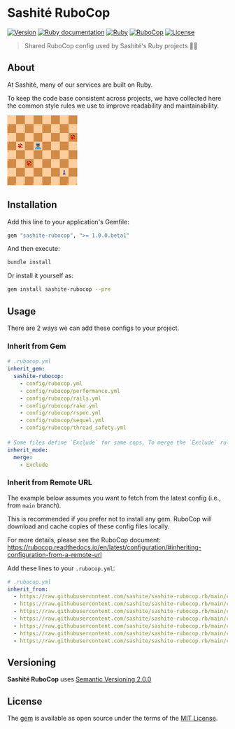 # Sashité RuboCop

[![Version](https://img.shields.io/github/v/tag/sashite/sashite-rubocop.rb?label=Version&logo=github)](https://github.com/sashite/sashite-rubocop.rb/tags)
[![Ruby documentation](https://img.shields.io/badge/Ruby-documentation-blue.svg?logo=github)](https://rubydoc.info/github/sashite/sashite-rubocop.rb/main)
[![Ruby](https://github.com/sashite/sashite-rubocop.rb/workflows/Ruby/badge.svg?branch=main)](https://github.com/sashite/sashite-rubocop.rb/actions?query=workflow%3Aruby+branch%3Amain)
[![RuboCop](https://github.com/sashite/sashite-rubocop.rb/workflows/RuboCop/badge.svg?branch=main)](https://github.com/sashite/sashite-rubocop.rb/actions?query=workflow%3Arubocop+branch%3Amain)
[![License](https://img.shields.io/github/license/sashite/sashite-rubocop.rb?label=License&logo=github)](https://github.com/sashite/sashite-rubocop.rb/raw/main/LICENSE.md)

> Shared RuboCop config used by Sashité's Ruby projects 👮🏾

## About

At Sashité, many of our services are built on Ruby.

To keep the code base consistent across projects, we have collected here the common style rules we use to improve readability and maintainability.

![A chessboard, with a cop, a pawn and some Ruby](https://github.com/sashite/sashite-rubocop.rb/raw/main/img/a-chessboard-with-a-cop-a-pawn-and-some-ruby.svg)

## Installation

Add this line to your application's Gemfile:

```ruby
gem "sashite-rubocop", ">= 1.0.0.beta1"
```

And then execute:

```sh
bundle install
```

Or install it yourself as:

```sh
gem install sashite-rubocop --pre
```

## Usage

There are 2 ways we can add these configs to your project.

### Inherit from Gem

```yaml
# .rubocop.yml
inherit_gem:
  sashite-rubocop:
    - config/rubocop.yml
    - config/rubocop/performance.yml
    - config/rubocop/rails.yml
    - config/rubocop/rake.yml
    - config/rubocop/rspec.yml
    - config/rubocop/sequel.yml
    - config/rubocop/thread_safety.yml

# Some files define `Exclude` for same cops. To merge the `Exclude` rules, add:
inherit_mode:
  merge:
    - Exclude
```

### Inherit from Remote URL

The example below assumes you want to fetch from the latest config (i.e., from `main` branch).

This is recommended if you prefer not to install any gem. RuboCop will download and cache copies of these config files locally.

For more details, please see the RuboCop document: <https://rubocop.readthedocs.io/en/latest/configuration/#inheriting-configuration-from-a-remote-url>

Add these lines to your `.rubocop.yml`:

```yaml
# .rubocop.yml
inherit_from:
  - https://raw.githubusercontent.com/sashite/sashite-rubocop.rb/main/config/rubocop.yml
  - https://raw.githubusercontent.com/sashite/sashite-rubocop.rb/main/config/rubocop/performance.yml
  - https://raw.githubusercontent.com/sashite/sashite-rubocop.rb/main/config/rubocop/rails.yml
  - https://raw.githubusercontent.com/sashite/sashite-rubocop.rb/main/config/rubocop/rake.yml
  - https://raw.githubusercontent.com/sashite/sashite-rubocop.rb/main/config/rubocop/rspec.yml
  - https://raw.githubusercontent.com/sashite/sashite-rubocop.rb/main/config/rubocop/sequel.yml
  - https://raw.githubusercontent.com/sashite/sashite-rubocop.rb/main/config/rubocop/thread_safety.yml
```

## Versioning

__Sashité RuboCop__ uses [Semantic Versioning 2.0.0](https://semver.org/)

## License

The [gem](https://rubygems.org/gems/sashite-rubocop) is available as open source under the terms of the [MIT License](https://opensource.org/licenses/MIT).
